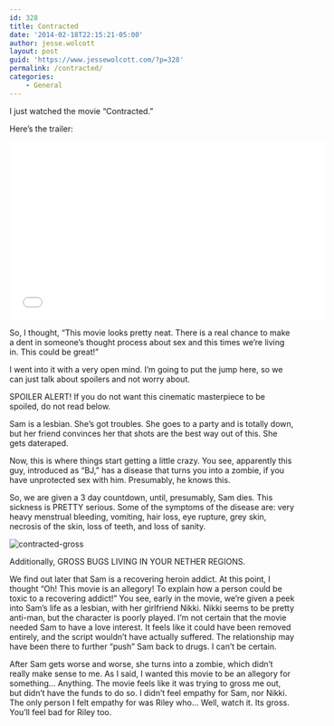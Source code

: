 ```yaml
---
id: 328
title: Contracted
date: '2014-02-18T22:15:21-05:00'
author: jesse.wolcott
layout: post
guid: 'https://www.jessewolcott.com/?p=328'
permalink: /contracted/
categories:
    - General
---
```


I just watched the movie “Contracted.”

Here’s the trailer:

<iframe frameborder="0" height="315" loading="lazy" src="//www.youtube.com/embed/chqtOlOEdsY" width="560"></iframe>

So, I thought, “This movie looks pretty neat. There is a real chance to make a dent in someone’s thought process about sex and this times we’re living in. This could be great!”

I went into it with a very open mind. I’m going to put the jump here, so we can just talk about spoilers and not worry about.

SPOILER ALERT! If you do not want this cinematic masterpiece to be spoiled, do not read below.

Sam is a lesbian. She’s got troubles. She goes to a party and is totally down, but her friend convinces her that shots are the best way out of this. She gets dateraped.

Now, this is where things start getting a little crazy. You see, apparently this guy, introduced as “BJ,” has a disease that turns you into a zombie, if you have unprotected sex with him. Presumably, he knows this.

So, we are given a 3 day countdown, until, presumably, Sam dies. This sickness is PRETTY serious. Some of the symptoms of the disease are: very heavy menstrual bleeding, vomiting, hair loss, eye rupture, grey skin, necrosis of the skin, loss of teeth, and loss of sanity.

![contracted-gross](https://www.jessewolcott.com/wp-content/uploads/2014/02/contracted.png "contracted.png")

Additionally, GROSS BUGS LIVING IN YOUR NETHER REGIONS.

We find out later that Sam is a recovering heroin addict. At this point, I thought “Oh! This movie is an allegory! To explain how a person could be toxic to a recovering addict!” You see, early in the movie, we’re given a peek into Sam’s life as a lesbian, with her girlfriend Nikki. Nikki seems to be pretty anti-man, but the character is poorly played. I’m not certain that the movie needed Sam to have a love interest. It feels like it could have been removed entirely, and the script wouldn’t have actually suffered. The relationship may have been there to further “push” Sam back to drugs. I can’t be certain.

After Sam gets worse and worse, she turns into a zombie, which didn’t really make sense to me. As I said, I wanted this movie to be an allegory for something… Anything. The movie feels like it was trying to gross me out, but didn’t have the funds to do so. I didn’t feel empathy for Sam, nor Nikki. The only person I felt empathy for was Riley who… Well, watch it. Its gross. You’ll feel bad for Riley too.